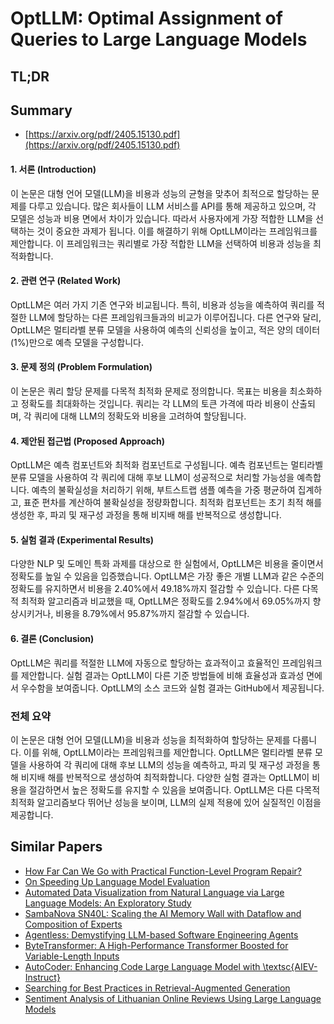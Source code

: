 # OptLLM: Optimal Assignment of Queries to Large Language Models
## TL;DR
## Summary
- [https://arxiv.org/pdf/2405.15130.pdf](https://arxiv.org/pdf/2405.15130.pdf)

#### 1. 서론 (Introduction)

이 논문은 대형 언어 모델(LLM)을 비용과 성능의 균형을 맞추어 최적으로 할당하는 문제를 다루고 있습니다. 많은 회사들이 LLM 서비스를 API를 통해 제공하고 있으며, 각 모델은 성능과 비용 면에서 차이가 있습니다. 따라서 사용자에게 가장 적합한 LLM을 선택하는 것이 중요한 과제가 됩니다. 이를 해결하기 위해 OptLLM이라는 프레임워크를 제안합니다. 이 프레임워크는 쿼리별로 가장 적합한 LLM을 선택하여 비용과 성능을 최적화합니다.

#### 2. 관련 연구 (Related Work)

OptLLM은 여러 가지 기존 연구와 비교됩니다. 특히, 비용과 성능을 예측하여 쿼리를 적절한 LLM에 할당하는 다른 프레임워크들과의 비교가 이루어집니다. 다른 연구와 달리, OptLLM은 멀티라벨 분류 모델을 사용하여 예측의 신뢰성을 높이고, 적은 양의 데이터(1%)만으로 예측 모델을 구성합니다.

#### 3. 문제 정의 (Problem Formulation)

이 논문은 쿼리 할당 문제를 다목적 최적화 문제로 정의합니다. 목표는 비용을 최소화하고 정확도를 최대화하는 것입니다. 쿼리는 각 LLM의 토큰 가격에 따라 비용이 산출되며, 각 쿼리에 대해 LLM의 정확도와 비용을 고려하여 할당됩니다.

#### 4. 제안된 접근법 (Proposed Approach)

OptLLM은 예측 컴포넌트와 최적화 컴포넌트로 구성됩니다. 예측 컴포넌트는 멀티라벨 분류 모델을 사용하여 각 쿼리에 대해 후보 LLM이 성공적으로 처리할 가능성을 예측합니다. 예측의 불확실성을 처리하기 위해, 부트스트랩 샘플 예측을 가중 평균하여 집계하고, 표준 편차를 계산하여 불확실성을 정량화합니다. 최적화 컴포넌트는 초기 최적 해를 생성한 후, 파괴 및 재구성 과정을 통해 비지배 해를 반복적으로 생성합니다.

#### 5. 실험 결과 (Experimental Results)

다양한 NLP 및 도메인 특화 과제를 대상으로 한 실험에서, OptLLM은 비용을 줄이면서 정확도를 높일 수 있음을 입증했습니다. OptLLM은 가장 좋은 개별 LLM과 같은 수준의 정확도를 유지하면서 비용을 2.40%에서 49.18%까지 절감할 수 있습니다. 다른 다목적 최적화 알고리즘과 비교했을 때, OptLLM은 정확도를 2.94%에서 69.05%까지 향상시키거나, 비용을 8.79%에서 95.87%까지 절감할 수 있습니다.

#### 6. 결론 (Conclusion)

OptLLM은 쿼리를 적절한 LLM에 자동으로 할당하는 효과적이고 효율적인 프레임워크를 제안합니다. 실험 결과는 OptLLM이 다른 기준 방법들에 비해 효율성과 효과성 면에서 우수함을 보여줍니다. OptLLM의 소스 코드와 실험 결과는 GitHub에서 제공됩니다.

### 전체 요약

이 논문은 대형 언어 모델(LLM)을 비용과 성능을 최적화하여 할당하는 문제를 다룹니다. 이를 위해, OptLLM이라는 프레임워크를 제안합니다. OptLLM은 멀티라벨 분류 모델을 사용하여 각 쿼리에 대해 후보 LLM의 성능을 예측하고, 파괴 및 재구성 과정을 통해 비지배 해를 반복적으로 생성하여 최적화합니다. 다양한 실험 결과는 OptLLM이 비용을 절감하면서 높은 정확도를 유지할 수 있음을 보여줍니다. OptLLM은 다른 다목적 최적화 알고리즘보다 뛰어난 성능을 보이며, LLM의 실제 적용에 있어 실질적인 이점을 제공합니다.


## Similar Papers
- [How Far Can We Go with Practical Function-Level Program Repair?](2404.12833.md)
- [On Speeding Up Language Model Evaluation](2407.06172.md)
- [Automated Data Visualization from Natural Language via Large Language Models: An Exploratory Study](2404.17136.md)
- [SambaNova SN40L: Scaling the AI Memory Wall with Dataflow and Composition of Experts](2405.07518.md)
- [Agentless: Demystifying LLM-based Software Engineering Agents](2407.01489.md)
- [ByteTransformer: A High-Performance Transformer Boosted for Variable-Length Inputs](2210.03052.md)
- [AutoCoder: Enhancing Code Large Language Model with \textsc{AIEV-Instruct}](2405.14906.md)
- [Searching for Best Practices in Retrieval-Augmented Generation](2407.01219.md)
- [Sentiment Analysis of Lithuanian Online Reviews Using Large Language Models](2407.19914.md)
